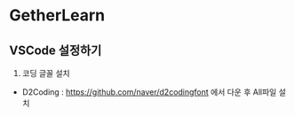 # GetherLearn

## VSCode 설정하기
1. 코딩 글꼴 설치
- D2Coding : https://github.com/naver/d2codingfont 에서 다운 후 All파일 설치

